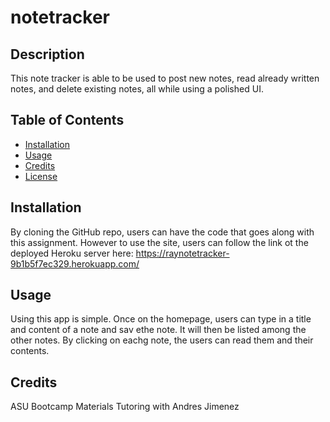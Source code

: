 # notetracker

## Description

This note tracker is able to be used to post new notes, read already written notes, and delete existing notes, all while using a polished UI. 

## Table of Contents

- [Installation](#installation)
- [Usage](#usage)
- [Credits](#credits)
- [License](#license)

## Installation

By cloning the GitHub repo, users can have the code that goes along with this assignment. However to use the site, users can follow the link ot the deployed Heroku server here: https://raynotetracker-9b1b5f7ec329.herokuapp.com/

## Usage

Using this app is simple. Once on the homepage, users can type in a title and content of a note and sav ethe note. It will then be listed among the other notes. By clicking on eachg note, the users can read them and their contents.

## Credits

ASU Bootcamp Materials
Tutoring with Andres Jimenez

